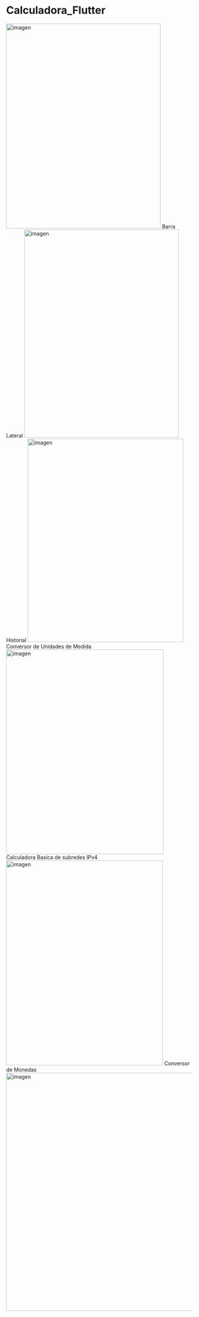 # Calculadora_Flutter
<img width="417" height="553" alt="imagen" src="https://github.com/user-attachments/assets/0130c42a-baeb-4148-9260-c248142e641d" />
Barra Lateral
<img width="417" height="561" alt="imagen" src="https://github.com/user-attachments/assets/cb411120-efb8-4e25-833c-300739ad352d" />
Historial
<img width="420" height="549" alt="imagen" src="https://github.com/user-attachments/assets/bf41bfd9-e0d5-4841-83aa-e1142d309ee5" />
Conversor de Unidades de Medida
<img width="425" height="552" alt="imagen" src="https://github.com/user-attachments/assets/f4b23c7c-2d53-4bd1-ba96-44449ab66a96" />
Calculadora Basica de subredes IPv4
<img width="423" height="553" alt="imagen" src="https://github.com/user-attachments/assets/928af18c-8f73-4279-b52c-929a14ec30e5" />
Conversor de Monedas
<img width="606" height="642" alt="imagen" src="https://github.com/user-attachments/assets/6d1c6ceb-18d3-483f-8e9f-f06f05440a2e" />

